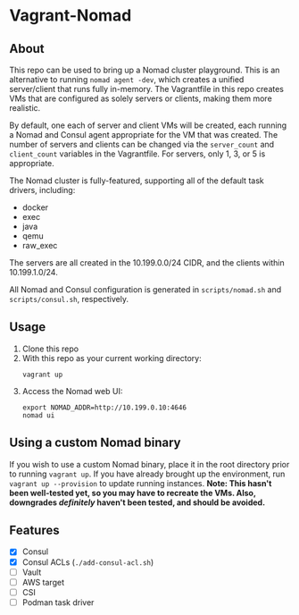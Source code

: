 # Vagrant-Nomad

## About

This repo can be used to bring up a Nomad cluster playground. This is an
alternative to running `nomad agent -dev`, which creates a unified
server/client that runs fully in-memory. The Vagrantfile in this repo creates
VMs that are configured as solely servers or clients, making them more realistic.

By default, one each of server and client VMs will be created, each running a Nomad and
Consul agent appropriate for the VM that was created. The number of servers and
clients can be changed via the `server_count` and `client_count` variables in
the Vagrantfile. For servers, only 1, 3, or 5 is appropriate.

The Nomad cluster is fully-featured, supporting all of the default task
drivers, including:
* docker
* exec
* java
* qemu
* raw_exec

The servers are all created in the 10.199.0.0/24 CIDR, and the clients within 10.199.1.0/24.

All Nomad and Consul configuration is generated in `scripts/nomad.sh` and
`scripts/consul.sh`, respectively.

## Usage

1. Clone this repo
1. With this repo as your current working directory:
    ```
    vagrant up
    ```
1. Access the Nomad web UI:
    ```
    export NOMAD_ADDR=http://10.199.0.10:4646
    nomad ui
    ```

## Using a custom Nomad binary

If you wish to use a custom Nomad binary, place it in the root directory prior
to running `vagrant up`. If you have already brought up the environment, run
`vagrant up --provision` to update running instances. **Note: This hasn't been
well-tested yet, so you may have to recreate the VMs. Also, downgrades
_definitely_ haven't been tested, and should be avoided.**

## Features
- [x] Consul
- [x] Consul ACLs (`./add-consul-acl.sh`)
- [ ] Vault
- [ ] AWS target
- [ ] CSI
- [ ] Podman task driver
